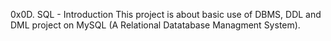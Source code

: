 0x0D. SQL - Introduction This project is about basic use of DBMS, DDL and DML project on MySQL (A Relational Datatabase Managment System).

